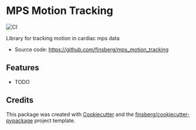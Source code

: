 # MPS Motion Tracking



![CI](https://github.com/finsberg/mps_motion_tracking/workflows/CI/badge.svg)



Library for tracking motion in cardiac mps data


* Source code: https://github.com/finsberg/mps_motion_tracking

## Features

-   TODO

## Credits

This package was created with
[Cookiecutter](https://github.com/audreyr/cookiecutter) and the
[finsberg/cookiecutter-pypackage](https://github.com/finsberg/cookiecutter-pypackage)
project template.
